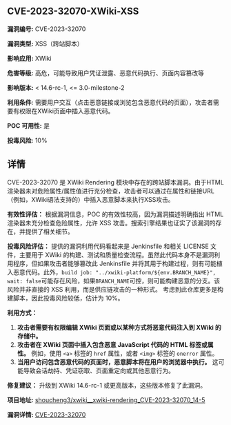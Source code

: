 ## CVE-2023-32070-XWiki-XSS

**漏洞编号:** CVE-2023-32070

**漏洞类型:** XSS（跨站脚本）

**影响应用:** XWiki

**危害等级:** 高危，可能导致用户凭证泄露、恶意代码执行、页面内容篡改等

**影响版本:** < 14.6-rc-1, <= 3.0-milestone-2

**利用条件:** 需要用户交互（点击恶意链接或浏览包含恶意代码的页面），攻击者需要有权限在XWiki页面中插入恶意代码。

**POC 可用性:** 是

**投毒风险:** 10%

## 详情

CVE-2023-32070 是 XWiki Rendering 模块中存在的跨站脚本漏洞。由于HTML渲染器未对危险属性/属性值进行充分检查，攻击者可以通过在属性和链接URL（例如，XWiki语法支持的）中插入恶意脚本来执行XSS攻击。

**有效性评估：**
根据漏洞信息，POC 的有效性较高，因为漏洞描述明确指出 HTML 渲染器未充分检查危险属性，允许 XSS 攻击。搜索引擎结果也证实了该漏洞的存在，并提供了相关细节。

**投毒风险评估：**
提供的漏洞利用代码看起来是 Jenkinsfile 和相关 LICENSE 文件，主要用于 XWiki 的构建、测试和质量检查流程。虽然此代码本身不是漏洞利用程序，但如果攻击者能够篡改此 Jenkinsfile 并将其用于构建过程，则有可能植入恶意代码。此外，`build job: "../xwiki-platform/${env.BRANCH_NAME}", wait: false`可能存在风险，如果`BRANCH_NAME`可控，则可能构建恶意的分支。该风险并非直接的 XSS 利用，而是供应链攻击的一种形式。 考虑到此仓库更多是构建脚本，因此投毒风险较低，估计为 10%。

**利用方式：**
1.  **攻击者需要有权限编辑 XWiki 页面或以某种方式将恶意代码注入到 XWiki 的存储中。**
2.  **攻击者在 XWiki 页面中插入包含恶意 JavaScript 代码的 HTML 标签或属性。** 例如，使用 `<a>` 标签的 `href` 属性，或者 `<img>` 标签的 `onerror` 属性。
3.  **当用户访问包含恶意代码的页面时，恶意脚本将在用户的浏览器中执行。** 这可能导致会话劫持、凭证窃取、页面重定向或其他恶意行为。

**修复建议：**
升级到 XWiki 14.6-rc-1 或更高版本，这些版本修复了此漏洞。

**项目地址:** [shoucheng3/xwiki__xwiki-rendering_CVE-2023-32070_14-5](https://github.com/shoucheng3/xwiki__xwiki-rendering_CVE-2023-32070_14-5)

**漏洞详情:** [CVE-2023-32070](https://nvd.nist.gov/vuln/detail/CVE-2023-32070)
